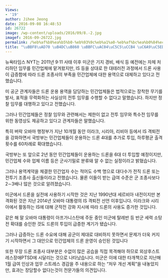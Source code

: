 ```yaml
---
Views:
- '19'
author: Jihee Jeong
date: 2016-09-08 16:48:53
id: 26722
image: /wp-content/uploads/2016/09/8.-2.jpg
imagef: 2016-09-26722.jpg
permalink: /%eb%af%b8%ea%b5%b0-%eb%93%9c%eb%a1%a0-%eb%af%bc%ea%b0%84%ec%97%85%ec%b2%b4-%ec%9a%a9%ec%97%ad-%ed%99%95%eb%8c%80/
title: "\uBBF8\uAD70 \uB4DC\uB860 \uBBFC\uAC04\uC5C5\uCCB4 \uC6A9\uC5ED \uD655\uB300"
---
```


뉴욕타임스 NYT는 2011년 9·11 사태 이후 미군은 기지 경비, 배식 등 예전에는 자체 처리하던 임무를 민간업체에 맡겨왔지만, IS 등을 상대로 한 대테러전 과정에서 드론 사용이 급증함에 따라 드론 조종사의 부족을 민간업체에 대한 용역으로 대체하고 있다고 전했습니다.

미 공군 관계자들은 드론 운용 용역을 담당하는 민간업체들은 법적으로는 장착한 무기를 발사, 표적을 무력화하는 사실상의 전투 임무를 수행할 수 없다고 말했습니다. 하지만 정찰 임무를 대행하고 있다고 전했습니다.

그러나 민간업체들은 정찰 임무와 관련해서는 제한이 없고 전투 임무와 특수전 임무를 위한 동영상도 제공하고 있다고 관계자들은 말했습니다.

특히 버락 오바마 행정부가 지난 10개월 동안 이라크, 시리아, 리비아 등에서 IS 격퇴전을 강화하면서 국방부는 민간업체들이 운용하는 드론 4대를 추가로 투입, 하루평균 출격 횟수를 60차례로 확대했습니다.

국방부는 또 앞으로 2년 동안 민간업체들이 운용하는 드론을 6대 더 투입할 예정이지만, 민간업체 수와 업체 이름 등은 군사기밀로 분류돼 알 수 없는 실정이라고 밝혔습니다.

그러나 용역계약을 체결한 민간업자 수는 적어도 수백 명으로 대다수가 전직 드론 또는 전투기 조종사 출신들이라고 전했습니다. 물론 이들이 받는 급여 수준은 군 조종사보다 2∼3배나 많은 것으로 알려졌습니다.

미군에서 드론을 실전에 사용하기 시작한 것은 지난 1990년대 세르비아 내전이지만 본격화된 것은 지난 2014년 오바마 대통령의 IS 격퇴전 선언 이후입니다. 이라크와 시리아에서 활동하는 IS에 대해 군작전 강화 지시에 따라 드론의 사용도 증가한 것입니다.

같은 해 말 오바마 대통령이 아프가니스탄에 주둔 중인 미군에 탈레반 등 반군 세력 소탕전 확대를 승인한 것도 드론의 투입이 급증한 계기가 됐습니다.

그러나 급증하는 드론 수요에 대해 공군이 제대로 대비하지 못하면서 문제가 더욱 커지기 시작하면서 그 대안으로 민간업체의 드론 운영이 승인된 것입니다

또한 무장 드론 조종사 대부분은 수없이 많은 공습을 직접 목격해야 하므로 외상후스트레스장애PTSD에 시달리는 것으로 나타났습니다. 미군은 이에 대한 타개책으로 지난해 1월 급여 인상과 업무 스트레스 경감을 주 내용으로 하는 &#8220;처우 개선 계획&#8221;을 내놓았지만, 효과는 장담할수 없다는것이 전문가들의 의견입니다.